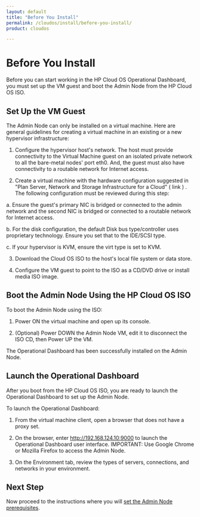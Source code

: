 ```yaml
---
layout: default
title: "Before You Install"
permalink: /cloudos/install/before-you-install/
product: cloudos

---
```


# Before You Install

Before you can start working in the HP Cloud OS Operational Dashboard, you must set up the VM guest and boot the Admin Node from the HP Cloud OS ISO. 

## Set Up the VM Guest

The Admin Node can only be installed on a virtual machine. Here are general guidelines for creating a virtual machine in an existing or a new hypervisor infrastructure:

1. Configure the hypervisor host's network. The host must provide connectivity to the Virtual Machine guest on an isolated private network to all the bare-metal nodes' port eth0. And, the guest must also have connectivity to a routable network for Internet access.

2. Create a virtual machine with the hardware configuration suggested in "Plan Server, Network and Storage Infrastructure for a Cloud" ( link ) . The following configuration must be
reviewed during this step:

 a. Ensure the guest's primary NIC is bridged or connected to the admin network and the second NIC is bridged or connected to a routable network for Internet access.

 b. For the disk configuration, the default Disk bus type/controller uses proprietary technology. Ensure you set that to the IDE/SCSI type.
 
 c. If your hypervisor is KVM, ensure the virt type is set to KVM.
 
3. Download the Cloud OS ISO to the host's local file system or data store.

4. Configure the VM guest to point to the ISO as a CD/DVD drive or install media ISO image. 

## Boot the Admin Node Using the HP Cloud OS ISO

To boot the Admin Node using the ISO:

1. Power ON the virtual machine and open up its console.

2. (Optional) Power DOWN the Admin Node VM, edit it to disconnect the ISO CD, then Power UP the VM.

The Operational Dashboard has been successfully installed on the Admin Node.

## Launch the Operational Dashboard

After you boot from the HP Cloud OS ISO, you are ready to launch the Operational Dashboard to set up the Admin Node.

To launch the Operational Dashboard:

1. From the virtual machine client, open a browser that does not have a proxy set.

2. On the browser, enter http://192.168.124.10:9000 to launch the Operational Dashboard user interface. IMPORTANT: Use Google Chrome or Mozilla Firefox to access the Admin Node.

3. On the Environment tab, review the types of servers, connections, and networks in your environment.

## Next Step

Now proceed to the instructions where you will [set the Admin Node prerequisites](/cloudos/install/set-admin-node-prerequisites/).  





